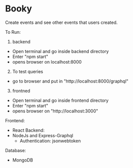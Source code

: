 # Booky
Create events and see other events that users created.

To Run:
1) backend
- Open terminal and go inside backend directory
- Enter "npm start"
- opens browser on localhost:8000
2) To test queries
- go to browser and put in "http://localhost:8000/graphql"
3) frontned
- Open terminal and go inside frontend directory
- Enter "npm start"
- opens browser on "http://localhost:3000"



Frontend:
- React
Backend:
- NodeJs and Express-Graphql 
  - Authentication: jsonwebtoken
  
Database:
- MongoDB
